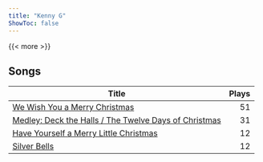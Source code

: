 ```yaml
---
title: "Kenny G"
ShowToc: false
---
```


{{< more >}}

## Songs
Title | Plays 
----- | -----: 
[We Wish You a Merry Christmas](/songs/we-wish-you-a-merry-christmas) | 51
[Medley: Deck the Halls / The Twelve Days of Christmas](/songs/medley-deck-the-halls-the-twelve-days-of-christmas) | 31
[Have Yourself a Merry Little Christmas](/songs/have-yourself-a-merry-little-christmas) | 12
[Silver Bells](/songs/silver-bells) | 12

